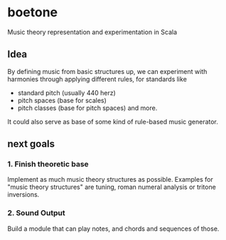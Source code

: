 # boetone
Music theory representation and experimentation in Scala
## Idea
By defining music from basic structures up, we can experiment with harmonies through applying different rules,
for standards like 
- standard pitch (usually 440 herz)
- pitch spaces (base for scales)
- pitch classes (base for pitch spaces)
and more.

It could also serve as base of some kind of rule-based music generator.
## next goals
### 1. Finish theoretic base
Implement as much music theory structures as possible. Examples for "music theory structures" are tuning, roman numeral analysis or tritone inversions.

### 2. Sound Output
Build a module that can play notes, and chords and sequences of those.

